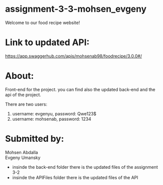 # assignment-3-3-mohsen_evgeny

Welcome to our food recipe website! 

# Link to updated API:
https://app.swaggerhub.com/apis/mohsenab98/foodrecipe/3.0.0#/

# About:
Front-end for the project. you can find also the updated back-end and the api of the project.

There are two users:
1) username: evgenyu, password: Qwe123$
2) username: mohsenab, password: 1234

# Submitted by:
Mohsen Abdalla  <br />
Evgeny Umansky 


* insinde the back-end folder there is the updated files of the assignment 3-2
* insinde the APIFiles folder there is the updated files of the API
